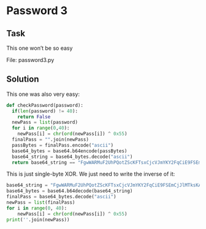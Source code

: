 # Password 3

## Task

This one won’t be so easy

File: password3.py

## Solution

This one was also very easy:

```python
def checkPassword(password):
  if(len(password) != 40):
    return False
  newPass = list(password)
  for i in range(0,40):
    newPass[i] = chr(ord(newPass[i]) ^ 0x55)
  finalPass = "".join(newPass)
  passBytes = finalPass.encode("ascii")
  base64_bytes = base64.b64encode(passBytes)
  base64_string = base64_bytes.decode("ascii")
  return base64_string == "FgwWARMuF2UhPQotZScKFTsxCjcVJmYKY2FqCiE9FSEmCjJlMTksKA=="
```

This is just single-byte XOR. We just need to write the inverse of it:

```python
base64_string = "FgwWARMuF2UhPQotZScKFTsxCjcVJmYKY2FqCiE9FSEmCjJlMTksKA=="
base64_bytes = base64.b64decode(base64_string)
finalPass = base64_bytes.decode("ascii")
newPass = list(finalPass)
for i in range(0, 40):
    newPass[i] = chr(ord(newPass[i]) ^ 0x55)
print(''.join(newPass))
```
